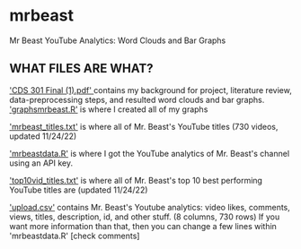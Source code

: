 # mrbeast
Mr Beast YouTube Analytics: Word Clouds and Bar Graphs

## WHAT FILES ARE WHAT?
<u>'CDS 301 Final (1).pdf' </u> contains my background for project, literature review, data-preprocessing steps, and resulted word clouds and bar graphs. <br>
<u>'graphsmrbeast.R'</u> is where I created all of my graphs <br>

<u>'mrbeast_titles.txt'</u> is where all of Mr. Beast's YouTube titles (730 videos, updated 11/24/22) <br>

<u>'mrbeastdata.R'</u> is where I got the YouTube analytics of Mr. Beast's channel using an API key. <br>

<u>'top10vid_titles.txt'</u> is where all of Mr. Beast's top 10 best performing YouTube titles are (updated 11/24/22) <br>

<u>'upload.csv'</u> contains Mr. Beast's Youtube analytics: video likes, comments, views, titles, description, id, and other stuff. (8 columns, 730 rows) If you want more information than that, then you can change a few lines within 'mrbeastdata.R' [check comments]
